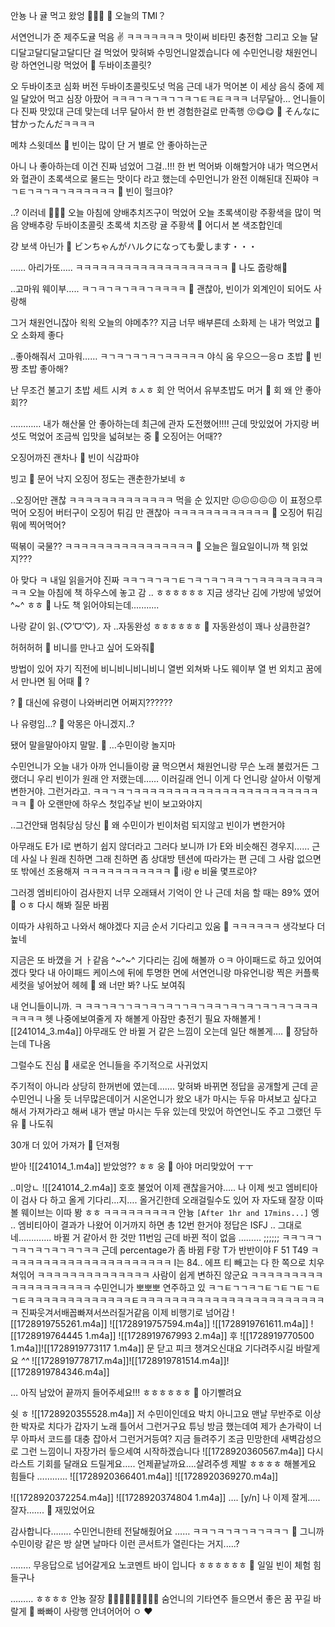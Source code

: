 안뇽
나 귤 먹고 왔엉
🍊🍊🍊
🫧 오늘의 TMI？

서연언니가 준 제주도귤 먹음 ✌️
ㅋㅋㅋㅋㅋㅋㅋ
맛이써
비타민 충전함
그리고 오늘
달디달고달디달고달디단
걸 먹었어
맞혀봐
수밍언니알겠습니다
에
수민언니랑
채원언니랑
하연언니랑
먹었어
🫧 두바이초콜릿?

오
두바이초코 심화 버전
두바이초콜릿도넛
먹음
근데
내가 먹어본 이 세상 음식 중에
제일 달았어
먹고 심장 아팠어
ㅋㅋㅋㄱㅋㄱㅋㄱㄱㅋㄱㅌㅋㅌㅋㅋㅋ
너무달아…
언니들이 다
진짜 맛있대
근데 맞는데
너무 달아서
한 번 경험한걸로
만족행
😚😋😋
🫧 そんなに甘かったんだㅋㅋㅋㅋ

메챠 스윗데쓰
🫧 빈이는 많이 단 거 별로 안 좋아하는군

아니 나 좋아하는데
이건 진짜
넘었어 그걸..!!!
한 번 먹어봐
이해할거야
내가 먹으면서
와
혈관이 초록색으로 물드는 맛이다
라고 했는데
수민언니가 완전 이해된대
진짜야
ㅋㄱㅌㄱㅋㄱㅋㄱㅋㅋㅋㅋㅋㅋ
🫧 빈이 헐크야?

..?
이러네
💚🤢💚
오늘 아침에
양배추치즈구이 먹었어
오늘 초록색이랑 주황색을 많이 먹음
양배추랑 두바이초콜릿 초록색
치즈랑 귤 주황색
🫧 어디서 본 색조합인데

걍 보색 아닌가
🫧 ビンちゃんがハルクになっても愛します・・・

……
아리가또…..
ㅋㅋㅋㅋㅋㅋㅋㅋㅋㅋㅋㅋㅋㅋㅋㅋㅋㅋㅋ
🫧 나도 줍랑해🤍

..고마워 웨이부…..
ㅋㄱㅋㄱㅋㄱㅋㅋㄱㅋㅋㅋㅋ
🫧 괜찮아, 빈이가 외계인이 되어도 사랑해

그거 채원언니잖아
왹왹
오늘의 야메추??
지금 너무 배부른데
소화제
는 내가 먹었고
🫧 오 소화제 좋다

..좋아해줘서 고마워……
ㅋㄱㅋㄱㅋㄱㅋㄱㅋㅋㅋㅋㅋ
야식
움
우으으ㅡ응ㅁ
초밥
🫧 빈짱 초밥 좋아해?

난 무조건
불고기 초밥 세트 시켜
ㅎㅅㅎ
회 안 먹어서
유부초밥도 머거
🫧 회 왜 안 좋아회??

…………
내가 해산물 안 좋아하는데
최근에
관자 도전했어!!!!
근데 맛있었어
가지랑 버섯도 먹었어
조금씩 입맛을 넓혀보는 중
🫧 오징어는 어때??

오징어까진 괜차나
🫧 빈이 식감파야

빙고
🫧 문어 낙지 오징어 정도는 괜춘한가보네 ㅎ

..오징어만 괜찮
ㅋㅋㅋㅋㅋㅋㅋㅋㅋㅋㅋㅋㅋ
먹을 순 있지만
😖😖😖😖😖
이 표정으루 먹어
오징어 버터구이
오징어 튀김
만 괜찮아
ㅋㅋㅋㅋㅋㅋㅋㅋㅋㅋㅋㅋ
🫧 오징어 튀김 뭐에 찍어먹어?

떡볶이 국물??
ㅋㅋㅋㅋㅋㅋㅋㅋㅋㅋㅋㅋㅋㅋㅋㅋ
🫧 오늘은 월요일이니까 책 읽었지???

아 맞다
ㅋ
내일 읽을거야
진짜
ㅋㅋㄱㅋㄱㅋㄱㅌㄱㅋㄱㅋㄱㅋㅋㄱㄱㅋㅋㅋㅋㅋㅋㅋㅋㅋㅋ
오늘 아침에
책 하우스에 놓고 감
..
ㅎㅎㅎㅎㅎㅎ
지금 생각난 김에 가방에 넣었어
^~^
ㅎㅎ
🫧 나도 책 읽어야되는데...........

나랑 같이 읽⸜(♡’ᗜ‘♡)⸝
자
..자동완성 ㅎㅎㅎㅎㅎㅎ
🫧 자동완성이 꽤나 상큼한걸?

허허허허
🫧 비니를 만나고 싶어 도와줘🥺

방법이 있어
자기 직전에
비니비니비니비니 열번 외쳐봐
나도 웨이부 열 번 외치고
꿈에서 만나면 됨
어때
🫧 ?

?
🫧 대신에 유령이 나와버리면 어쩌지??????

나 유령임…?
🫧 악몽은 아니겠지..?

됐어
말을말아야지
말말.
🫧 …수민이랑 놀지마

수민언니가 오늘
내가 아까 언니들이랑 귤 먹으면서
채원언니랑 무슨 노래 불렀거든
그랬더니
우리 빈이가 원래 안 저랬는데……
이러길래
언니
이게 다
언니랑 살아서 이렇게 변한거야.
그런거라고.
ㅋㅋㄱㅋㄱㅋㅋㅋㅋㅋㅋㅋㅋㅋㅋㅋㅋㅋㅋㅋㅋㅋㅋㅋㅋㅋㅋㅋㅋㅋ
🫧 아 오랜만에 하우스 첫입주날 빈이 보고와야지

..그건안돼
멈춰당심
당신
🫧 왜 수민이가 빈이처럼 되지않고 빈이가 변한거야

아무래도 E가 I로 변하기 쉽지 않더라고
그러다 보니까
I가 E와 비슷해진 경우지……
근데 사실
나 원래 친하면 그래
친하면 좀 상대방 텐션에 따라가는 편
근데 그 사람 없으면
또 밖에선 조용해져
ㅋㅋㅋㅋㅋㅋㅋㅋㅋㅋㅋ
🫧 i랑 e 비율 몇프로야?

그러겡
엠비티아이 검사한지 너무 오래돼서
기억이 안 나
근데 처음 할 때는
89% 였어
🫧 ㅇㅎ 다시 해봐 질문 바뀜

이따가 샤워하고 나와서 해야겠다
지금 순서 기다리고 있움
🫧 ㅋㅋㅋㅋㅋㅋ 생각보다 더 높네

지금은 또 바꼈을 거 ㅏ같음
^~^~^
기다리는 김에 해볼까
ㅇㅋ
아이패드로 하고 있어여겠다
맞다 내 아이패드 케이스에
뒤에 투명한 면에
서연언니랑 마유언니랑 찍은
커플룩 세컷을 넣어놨어
헤헤
🫧 왜 너만 봐? 나도 보여줘

내 언니들이니까.
ㅋ
ㅋㅋㄱㅋㄱㄱㅋㄱㅋㄱㅋㄱㄱㅋㄱㅋㅋㄱㅋㄱㅋㄱㅋㄱㅋㄱㅋㅋㅋㅋㅋㅋㅋ
헷
나중에보여줄게
자 해볼게
아잠만
충전기
필요
자해볼게
![[241014_3.m4a]]
아무래도 안 바뀔 거 같은 느낌이 오는데
일단 해볼게….
🫧 장담하는데 T나옴

그럴수도 진심
🫧 새로운 언니들을 주기적으로 사귀었지

주기적이 아니라
상당히 한꺼번에
였는데…….
맞혀봐
바뀌면
정답을 공개할게
근데 곧 수민언니 나올 듯
너무많은데이거
시온언니가 왔오
내가 마시는 두유 마셔보고 싶다고 해서
가져가라고 해써
내가 맨날 마시는 두유 있는데
맛있어
하연언니도 주고
그랬던 두유
🫧 나도줘

30개 더 있어 가져가
🫧 던져줭

받아
![[241014_1.m4a]]
받았엉??
ㅎㅎ 웅
🫧 아야 머리맞았어 ㅜㅜ

..미앙ㄴ
![[241014_2.m4a]]
호호 불었어
이제 괜찮을거야…..
나 이제 씻고
엠비티아이 검사 다 하고
올게
기다리…지….
올거긴한데
오래걸릴수도 있어
자
자도돼
잘장
이따 볼 웨이브는 이따 봥
ㅎㅎ
ㅋㅋㅋㅋㅋㅋㅋㅋㅋ
안늉
`[After 1hr and 17mins...]`
엥
..
엠비티아이
결과가 나왔어
이거까지 하면
총 12번 한거야
정답은
ISFJ
..
그대로네………….
바뀔 거 같아서 한 것만 11번임
근데 바뀐 적이 없음
………
;;;;;;
ㅋㅋㄱㅋㄱㄱㅋㄱㅋㄱㅋㄱㅋㄱㅋㅋ
근데
percentage가 좀 바뀜
F랑 T가
반반이야
F 51
T49
ㅋㅋㅋㅋㅋㅋㅋㅋㅋㅋㅋㅋㅋㅋㅋㅋㅋㅋㅋㅋㅋ
I는 84..
에프 티 빼고는
다 한 쪽으로 치우쳐읶어
ㅋㅋㅋㅋㅋㅋㅋㅋㅋㅋㅋㅋㅋㅋ
사람이 쉽게 변하진 않군요
ㅋㅋㅋㅋㅋㅋㅋㅋㅋㅋㅋㅋㅋㅋㅋㅋㅋㅋㅋ
수민언니가
뽀뽀뽀
연주하고 
있
ㅋㄱㅌㄱㄱㅋㄱㅌㄱㅌㄱㅌㄱㅌㄱㅌㅋㅋㅋㅋㅋㅋㅋㅋㅋㅋㅋㅋㅋㅌㅋㅋㅋㅋㅋㅋㅋㅋㅋㅋㅋㅋㅋㅋㅋㅋㅋㅋㅋㅋㅋㅋㅋㅋ
진짜웃겨서배꼽빠져서쓰러질거같음
이제 비행기로 넘어감
![[1728919755261.m4a]]
![[1728919757594.m4a]]
![[1728919761611.m4a]]
![[1728919764445 1.m4a]]
![[1728919767993 2.m4a]]
후
![[1728919770500 1.m4a]]![[1728919773117 1.m4a]]
문 닫고 피크 챙겨오신대요
기다려주시길 바랄게요
*^^*
![[1728919778717.m4a]]![[1728919781514.m4a]]![[1728919784346.m4a]]

…
아직 남았어
끝까지 들어주세요!!! ㅎㅎㅎㅎㅎㅎ
🫧 아기빨려요

쉿
ㅎ
![[1728920355528.m4a]]
저 수민이인데요
박치 아니고요
맨날 무반주로 이상한 박자로 치다가
갑자기 노래 틀어서 그런거구요
튜닝 방금 했는데여
제가 손가락이 너무 아파서
코드를 대충 잡아서 
그런거거등여?
지금 들려주기 조금 민망한데
새벽감성으로 
그런 느낌이니
자장가러 듷으세여
시작하겠습니다
![[1728920360567.m4a]]
다시 라스트 기회를 달래요
드릴게요…..
언제끝날까요….살려주셍 제발
ㅎㅎㅎㅎ
해볼게요
힘들다
…………
![[1728920366401.m4a]]
![[1728920369270.m4a]]

![[1728920372254.m4a]]
![[1728920374804 1.m4a]]
….
[y/n] 나 이제 잘게…..
잘자…….
🫧 재밌었어요

감사합니다……..
수민언니한테 전달해줬어요
……
ㅋㅋㄱㅋㄱㅋㄱㅋㄱㅋㅋㄱ
🫧 그니까 수민이랑 같은 방 살면 날마다 이런 콘서트가 열린다는 거지.....?

……..
무응답으로
넘어갈게요
노코멘트
바이
입니다
ㅎㅎㅎㅎㅎㅎ
🫧 일일 빈이 체험 힘들구나

………
ㅎㅎㅎㅎ
안뇽 잘장
🫶🏻🫶🏻🫶🏻🤍🤍🤍
숨언니의 기타연주 들으면서
좋은 꿈 꾸길 바랄게
🤍
빠빠이
사랑행
안녀어어어
ㅇ
❤️


